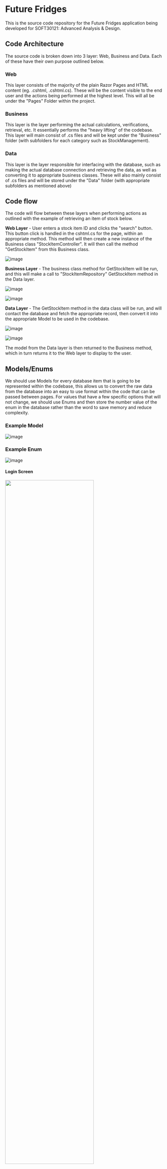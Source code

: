 # Future Fridges
This is the source code repository for the Future Fridges application being developed for SOFT30121: Advanced Analysis & Design.

## Code Architecture
The source code is broken down into 3 layer: Web, Business and Data. Each of these have their own purpose outlined below.

### Web
This layer consists of the majority of the plain Razor Pages and HTML content (eg. .cshtml, .cshtml.cs). These will be the content visible to the end user and the actions being performed at the highest level. This will all be under the "Pages" Folder within the project.

### Business
This layer is the layer performing the actual calculations, verifications, retrieval, etc. It essentially performs the "heavy lifting" of the codebase. This layer will main consist of .cs files and will be kept under the "Business" folder (with subfolders for each category such as StockManagement).

### Data
This layer is the layer responsible for interfacing with the database, such as making the actual database connection and retrieving the data, as well as converting it to appropriate business classes. These will also mainly consist of .cs files and will be stored under the "Data" folder (with appropriate subfolders as mentioned above)

## Code flow
The code will flow between these layers when performing actions as outlined with the example of retrieving an item of stock below.

**Web Layer** - User enters a stock item ID and clicks the "search" button. This button click is handled in the cshtml.cs for the page, within an appropriate method. This method will then create a new instance of the Business class "StockItemController". It will then call the method "GetStockItem" from this Business class.

![image](https://user-images.githubusercontent.com/34271471/194389539-233a90bd-40cc-4e9f-be6e-2e3123fad3f7.png)


**Business Layer** - The business class method for GetStockItem will be run, and this will make a call to "StockItemRepository" GetStockItem method in the Data layer.

![image](https://user-images.githubusercontent.com/34271471/194389934-761abaee-6257-42c0-8ef6-81208abef6a1.png)

![image](https://user-images.githubusercontent.com/34271471/194389670-8b788413-dc69-45cb-a2d1-471fb7b93a7d.png)


**Data Layer** - The GetStockItem method in the data class will be run, and will contact the database and fetch the appropriate record, then convert it into the appropriate Model to be used in the codebase.

![image](https://user-images.githubusercontent.com/34271471/194389824-0bbad505-b462-4170-82ca-55f0ab977b8a.png)

![image](https://user-images.githubusercontent.com/34271471/194389776-5ed4c9d8-b0c9-44f8-8b6f-60dc49d83f41.png)

The model from the Data layer is then returned to the Business method, which in turn returns it to the Web layer to display to the user.

## Models/Enums
We should use Models for every database item that is going to be represented within the codebase, this allows us to convert the raw data from the database into an easy to use format within the code that can be passed between pages. For values that have a few specific options that will not change, we should use Enums and then store the number value of the enum in the database rather than the word to save memory and reduce complexity.

### Example Model
![image](https://user-images.githubusercontent.com/34271471/194391956-06314b01-7b5e-4e06-8639-678e4787cbc5.png)

### Example Enum
![image](https://user-images.githubusercontent.com/34271471/194392033-71b6efd3-d02e-44bd-bb2e-d8ea242abea8.png)

#### Login Screen
<img src="https://github.com/JakWaterfall/Future-Fridges/assets/65239251/ea311496-babb-43c1-b4ea-f3b5d6c82bbe" width="75%" margin="50">

#### Manage Stock UI
<img src="https://github.com/JakWaterfall/Future-Fridges/assets/65239251/15393241-d40e-40df-881a-bd4d767cf301" width="75%">


